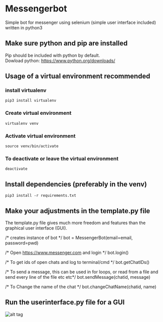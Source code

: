 # Messengerbot
Simple bot for messenger using selenium (simple user interface included) written in python3

## Make sure python and pip are installed
Pip should be included with python by default.<br />
Dowload python: https://www.python.org/downloads/

## Usage of a virtual environment recommended
### install virtualenv
```
pip3 install virtualenv 
```
### Create virtual environment
```
virtualenv venv
```
### Activate virtual environment
```
source venv/bin/activate
```
### To deactivate or leave the virtual environment
```
deactivate
```
## Install dependencies (preferably in the venv)
```
pip3 install -r requirements.txt
```
## Make your adjustments in the template.py file
The template.py file gives much more freedom and features than the graphical user interface (GUI).

/* creates instance of bot */
bot = MessengerBot(email=email, password=pwd)

/* Open https://www.messenger.com and login */
bot.login()

/* To get ids of open chats and log to terminal/cmd */
bot.getChatIDs()

/* To send a message, this can be used in for loops, or read from a file and send every line of the file etc etc*/
bot.sendMessage(chatid, message)

/* To Change the name of the chat */
bot.changeChatName(chatid, name)

## Run the userinterface.py file for a GUI
![alt tag](https://user-images.githubusercontent.com/60892381/91411771-1a511700-e849-11ea-8e62-03d464ab8cf5.png)
